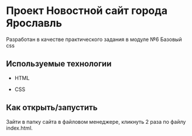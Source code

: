 # Проект Новостной сайт города Ярославль

Разработан в качестве практического задания в модуле №6 Базовый css

## Используемые технологии

* HTML

* CSS

## Как открыть/запустить

Зайти в папку сайта в файловом менеджере, кликнуть 2 раза по файлу index.html.